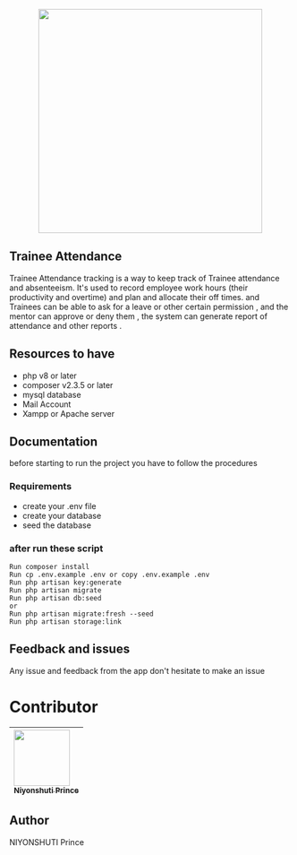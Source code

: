 <p align="center">
    <img src="#" width="400">
</p>

## Trainee Attendance

Trainee Attendance tracking is a way to keep track of Trainee attendance and absenteeism. It's used to record employee work hours (their productivity and overtime) and plan and allocate their off times.
and Trainees can be able to ask for a leave or other certain permission , and the mentor can approve or deny them , the system can generate report of attendance and other reports .

## Resources to have
- php v8 or later
- composer v2.3.5 or later
- mysql database
- Mail Account
- Xampp or Apache server

## Documentation
before starting to run the project you have to follow the procedures

### Requirements

-   create your .env file
-   create your database
-   seed the database

### after run these script

    Run composer install
    Run cp .env.example .env or copy .env.example .env
    Run php artisan key:generate
    Run php artisan migrate
    Run php artisan db:seed
    or
    Run php artisan migrate:fresh --seed
    Run php artisan storage:link

## Feedback and issues

Any issue and feedback from the app don't hesitate to make an issue

# Contributor

| [<img src="https://github.com/PrinceNiyonshuti.png" width="100px;"><br><sub><b>Niyonshuti Prince</b></sub>](https://github.com/PrinceNiyonshuti) |
| :------------------------------------------------------------------------------------------------------------------------ |

## Author

NIYONSHUTI Prince
